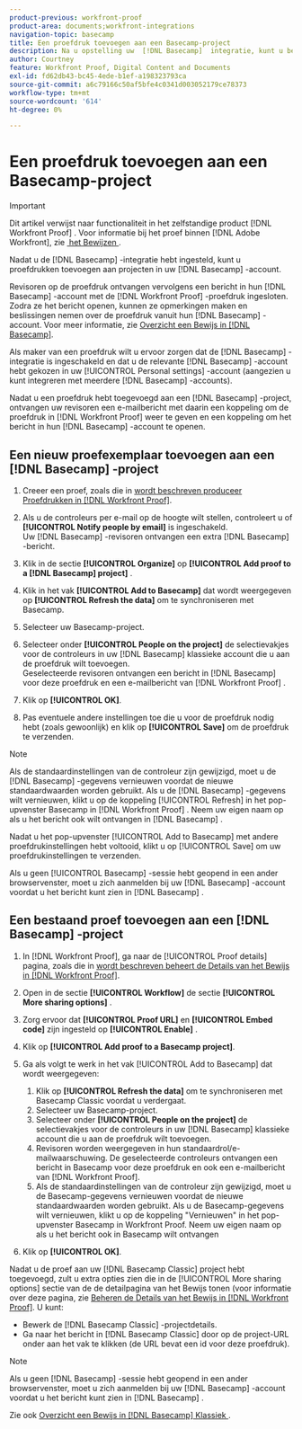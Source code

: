 ```yaml
---
product-previous: workfront-proof
product-area: documents;workfront-integrations
navigation-topic: basecamp
title: Een proefdruk toevoegen aan een Basecamp-project
description: Na u opstelling uw  [!DNL Basecamp]  integratie, kunt u beginnen proeven aan projecten binnen uw  [!DNL Basecamp]  rekening toe te voegen.
author: Courtney
feature: Workfront Proof, Digital Content and Documents
exl-id: fd62db43-bc45-4ede-b1ef-a198323793ca
source-git-commit: a6c79166c50af5bfe4c0341d003052179ce78373
workflow-type: tm+mt
source-wordcount: '614'
ht-degree: 0%

---
```


# Een proefdruk toevoegen aan een Basecamp-project

>[!IMPORTANT]
>
>Dit artikel verwijst naar functionaliteit in het zelfstandige product [!DNL Workfront Proof] . Voor informatie bij het proef binnen [!DNL Adobe Workfront], zie [&#x200B; het Bewijzen &#x200B;](../../../review-and-approve-work/proofing/proofing.md).

Nadat u de [!DNL Basecamp] -integratie hebt ingesteld, kunt u proefdrukken toevoegen aan projecten in uw [!DNL Basecamp] -account.

Revisoren op de proefdruk ontvangen vervolgens een bericht in hun [!DNL Basecamp] -account met de [!DNL Workfront Proof] -proefdruk ingesloten. Zodra ze het bericht openen, kunnen ze opmerkingen maken en beslissingen nemen over de proefdruk vanuit hun [!DNL Basecamp] -account. Voor meer informatie, zie [&#x200B; Overzicht een Bewijs in  [!DNL Basecamp]](../../../workfront-proof/wp-integrations/basecamp/review-proof-basecamp.md).

Als maker van een proefdruk wilt u ervoor zorgen dat de [!DNL Basecamp] -integratie is ingeschakeld en dat u de relevante [!DNL Basecamp] -account hebt gekozen in uw [!UICONTROL Personal settings] -account (aangezien u kunt integreren met meerdere [!DNL Basecamp] -accounts).

Nadat u een proefdruk hebt toegevoegd aan een [!DNL Basecamp] -project, ontvangen uw revisoren een e-mailbericht met daarin een koppeling om de proefdruk in [!DNL Workfront Proof] weer te geven en een koppeling om het bericht in hun [!DNL Basecamp] -account te openen.

## Een nieuw proefexemplaar toevoegen aan een [!DNL Basecamp] -project

1. Creeer een proef, zoals die in [&#x200B; wordt beschreven produceer Proefdrukken in  [!DNL Workfront Proof]](../../../workfront-proof/wp-work-proofsfiles/create-proofs-and-files/generate-proofs.md).
1. Als u de controleurs per e-mail op de hoogte wilt stellen, controleert u of **[!UICONTROL Notify people by email]** is ingeschakeld.\
   Uw [!DNL Basecamp] -revisoren ontvangen een extra [!DNL Basecamp] -bericht.

1. Klik in de sectie **[!UICONTROL Organize]** op **[!UICONTROL Add proof to a [!DNL Basecamp] project]** .

1. Klik in het vak **[!UICONTROL Add to Basecamp]** dat wordt weergegeven op **[!UICONTROL Refresh the data]** om te synchroniseren met Basecamp.

1. Selecteer uw Basecamp-project.
1. Selecteer onder **[!UICONTROL People on the project]** de selectievakjes voor de controleurs in uw [!DNL Basecamp] klassieke account die u aan de proefdruk wilt toevoegen.\
   Geselecteerde revisoren ontvangen een bericht in [!DNL Basecamp] voor deze proefdruk en een e-mailbericht van [!DNL Workfront Proof] .

1. Klik op **[!UICONTROL OK]**.
1. Pas eventuele andere instellingen toe die u voor de proefdruk nodig hebt (zoals gewoonlijk) en klik op **[!UICONTROL Save]** om de proefdruk te verzenden.

>[!NOTE]
>
>Als de standaardinstellingen van de controleur zijn gewijzigd, moet u de [!DNL Basecamp] -gegevens vernieuwen voordat de nieuwe standaardwaarden worden gebruikt. Als u de [!DNL Basecamp] -gegevens wilt vernieuwen, klikt u op de koppeling [!UICONTROL Refresh] in het pop-upvenster Basecamp in [!DNL Workfront Proof] . Neem uw eigen naam op als u het bericht ook wilt ontvangen in [!DNL Basecamp] .
>
>Nadat u het pop-upvenster [!UICONTROL Add to Basecamp] met andere proefdrukinstellingen hebt voltooid, klikt u op [!UICONTROL Save] om uw proefdrukinstellingen te verzenden.
>
>Als u geen [!UICONTROL Basecamp] -sessie hebt geopend in een ander browservenster, moet u zich aanmelden bij uw [!DNL Basecamp] -account voordat u het bericht kunt zien in [!DNL Basecamp] .

## Een bestaand proef toevoegen aan een [!DNL Basecamp] -project

1. In [!DNL Workfront Proof], ga naar de [!UICONTROL Proof details] pagina, zoals die in [&#x200B; wordt beschreven beheert de Details van het Bewijs in  [!DNL Workfront Proof]](../../../workfront-proof/wp-work-proofsfiles/manage-your-work/manage-proof-details.md).
1. Open in de sectie **[!UICONTROL Workflow]** de sectie **[!UICONTROL More sharing options]** .

1. Zorg ervoor dat **[!UICONTROL Proof URL]** en **[!UICONTROL Embed code]** zijn ingesteld op **[!UICONTROL Enable]** .

1. Klik op **[!UICONTROL Add proof to a Basecamp project]**.
1. Ga als volgt te werk in het vak [!UICONTROL Add to Basecamp] dat wordt weergegeven:

   1. Klik op **[!UICONTROL Refresh the data]** om te synchroniseren met Basecamp Classic voordat u verdergaat.
   1. Selecteer uw Basecamp-project.
   1. Selecteer onder **[!UICONTROL People on the project]** de selectievakjes voor de controleurs in uw [!DNL Basecamp] klassieke account die u aan de proefdruk wilt toevoegen.
   1. Revisoren worden weergegeven in hun standaardrol/e-mailwaarschuwing. De geselecteerde controleurs ontvangen een bericht in Basecamp voor deze proefdruk en ook een e-mailbericht van [!DNL Workfront Proof].
   1. Als de standaardinstellingen van de controleur zijn gewijzigd, moet u de Basecamp-gegevens vernieuwen voordat de nieuwe standaardwaarden worden gebruikt. Als u de Basecamp-gegevens wilt vernieuwen, klikt u op de koppeling &quot;Vernieuwen&quot; in het pop-upvenster Basecamp in Workfront Proof. Neem uw eigen naam op als u het bericht ook in Basecamp wilt ontvangen

1. Klik op **[!UICONTROL OK]**.

Nadat u de proef aan uw [!DNL Basecamp Classic] project hebt toegevoegd, zult u extra opties zien die in de [!UICONTROL More sharing options] sectie van de de detailpagina van het Bewijs tonen (voor informatie over deze pagina, zie [&#x200B; Beheren de Details van het Bewijs in  [!DNL Workfront Proof]](../../../workfront-proof/wp-work-proofsfiles/manage-your-work/manage-proof-details.md). U kunt:

* Bewerk de [!DNL Basecamp Classic] -projectdetails.
* Ga naar het bericht in [!DNL Basecamp Classic] door op de project-URL onder aan het vak te klikken (de URL bevat een id voor deze proefdruk).

>[!NOTE]
>
>Als u geen [!DNL Basecamp] -sessie hebt geopend in een ander browservenster, moet u zich aanmelden bij uw [!DNL Basecamp] -account voordat u het bericht kunt zien in [!DNL Basecamp] .

Zie ook [&#x200B; Overzicht een Bewijs in  [!DNL Basecamp]  Klassiek &#x200B;](../../../workfront-proof/wp-integrations/basecamp-classic/review-proof-basecamp-classic.md).
